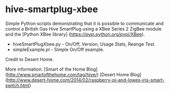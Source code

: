 # hive-smartplug-xbee

Simple Python scripts demonstrating that it is possible to communicate and control a British Gas Hive SmartPlug using a XBee Series 2 ZigBee module and the [Python XBee library] (https://pypi.python.org/pypi/XBee).

* hiveSmartPlugXbee.py - On/Off, Version, Usage Stats, Reange Test.
* simpleExample.pl - Simple On/Off example.

Credit to Desert Home.

More information:
[Smart of the Home Blog] (http://www.smartofthehome.com/tag/hive/)
[Desert Home Blog] (http://www.desert-home.com/2014/02/raspberry-pi-and-lowes-iris-smart-switch.html)
